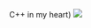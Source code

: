 C++ in my heart)
![](https://github-readme-stats.vercel.app/api/wakatime?username=daniel_1&api_domain=wakapi.dev&bg_color=2D3748&title_color=2F855A&icon_color=2F855A&text_color=ffffff&custom_title=Wakapi%20Week%20Stats&layout=compact)
